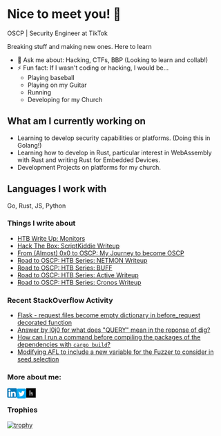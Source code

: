 # Nice to meet you! 👋

OSCP | Security Engineer at TikTok

Breaking stuff and making new ones. Here to learn
- 💬 Ask me about: Hacking, CTFs, BBP (Looking to learn and collab!)
- ⚡ Fun fact: If I wasn't coding or hacking, I would be...
    - Playing baseball
    - Playing on my Guitar
    - Running
    - Developing for my Church

## What am I currently working on
- Learning to develop security capabilities or platforms. (Doing this in Golang!)
- Learning how to develop in Rust, particular interest in WebAssembly with Rust and writing Rust for Embedded Devices.
- Development Projects on platforms for my church.

## Languages I work with
Go, Rust, JS, Python

### Things I write about
<!-- BLOG-POST-LIST:START -->
- [HTB Write Up: Monitors](https://nullbyte.medium.com/hack-the-box-write-up-monitors-77923a583793?source=rss-9c088b1760ea------2)
- [Hack The Box: ScriptKiddie Writeup](https://nullbyte.medium.com/hack-the-box-scriptkiddie-writeup-a3573d403abc?source=rss-9c088b1760ea------2)
- [From &lpar;Almost&rpar; 0x0 to OSCP: My Journey to become OSCP](https://nullbyte.medium.com/from-almost-0x0-to-oscp-my-journey-to-become-oscp-122f782976a0?source=rss-9c088b1760ea------2)
- [Road to OSCP: HTB Series: NETMON Writeup](https://nullbyte.medium.com/road-to-oscp-htb-series-netmon-writeup-ff713f8a6164?source=rss-9c088b1760ea------2)
- [Road to OSCP: HTB Series: BUFF](https://nullbyte.medium.com/road-to-oscp-htb-series-buff-31109b48a190?source=rss-9c088b1760ea------2)
- [Road to OSCP: HTB Series: Active Writeup](https://nullbyte.medium.com/road-to-oscp-htb-series-active-writeup-e37296e9e1e3?source=rss-9c088b1760ea------2)
- [Road to OSCP: HTB Series: Cronos Writeup](https://nullbyte.medium.com/road-to-oscp-htb-series-cronos-writeup-5c20c33f1e6b?source=rss-9c088b1760ea------2)
<!-- BLOG-POST-LIST:END -->


### Recent StackOverflow Activity
<!-- STACKOVERFLOW:START -->
- [Flask - request.files become empty dictionary in before_request decorated function](https://stackoverflow.com/questions/76044547/flask-request-files-become-empty-dictionary-in-before-request-decorated-functi)
- [Answer by l0j0 for what does &quot;QUERY&quot; mean in the reponse of dig?](https://stackoverflow.com/questions/70424902/what-does-query-mean-in-the-reponse-of-dig/70425016#70425016)
- [How can I run a command before compiling the packages of the dependencies with `cargo build`?](https://stackoverflow.com/questions/66984102/how-can-i-run-a-command-before-compiling-the-packages-of-the-dependencies-with)
- [Modifying AFL to include a new variable for the Fuzzer to consider in seed selection](https://stackoverflow.com/questions/66794072/modifying-afl-to-include-a-new-variable-for-the-fuzzer-to-consider-in-seed-selec)
<!-- STACKOVERFLOW:END -->

### More about me:
[<img align="left" alt="LinkedIn" width="22px" src="images/linkedin.png" />][LinkedIn]
[<img align="left" alt="LinkedIn" width="22px" src="images/twitter.png" />][Twitter]
[<img align="left" alt="LinkedIn" width="22px" src="images/hackerone.png" /> <br>][HackerOne]



### Trophies
[![trophy](https://github-profile-trophy.vercel.app/?username=L0uisJ0shua)](https://github.com/ryo-ma/github-profile-trophy)



[LinkedIn]: https://www.linkedin.com/in/lvwei-l0j0/
[Twitter]: https://twitter.com/lojomojo96
[HackerOne]: https://hackerone.com/l0j0?type=user





<!--
**L0uisJ0shua/L0uisJ0shua** is a ✨ _special_ ✨ repository because its `README.md` (this file) appears on your GitHub profile.

Here are some ideas to get you started:

- 🔭 I’m currently working on ...
- 🌱 I’m currently learning ...
- 👯 I’m looking to collaborate on ...
- 🤔 I’m looking for help with ...
- 💬 Ask me about ...
- 📫 How to reach me: ...
- 😄 Pronouns: ...
- ⚡ Fun fact: ...
-->
